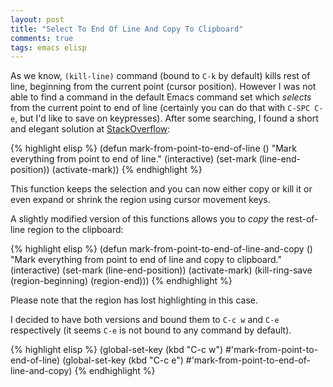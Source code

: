 ```yaml
---
layout: post
title: "Select To End Of Line And Copy To Clipboard"
comments: true
tags: emacs elisp
---
```


As we know, `(kill-line)` command (bound to `C-k` by default) kills rest of line, beginning from the current point (cursor position). However I was not able to find a command in the default Emacs command set which *selects* from the current point to end of line (certainly you can do that with `C-SPC C-e`, but I'd like to save on keypresses). After some searching, I found a short and elegant solution at [StackOverflow](https://emacs.stackexchange.com/questions/10254/select-text-to-end-of-line-without-moving-point):

{% highlight elisp %}
(defun mark-from-point-to-end-of-line ()
  "Mark everything from point to end of line."
  (interactive)
  (set-mark (line-end-position))
  (activate-mark))
{% endhighlight %}

This function keeps the selection and you can now either copy or kill it or even expand or shrink the region using cursor movement keys.

A slightly modified version of this functions allows you to *copy* the rest-of-line region to the clipboard:

{% highlight elisp %}
(defun mark-from-point-to-end-of-line-and-copy ()
  "Mark everything from point to end of line and copy to clipboard."
  (interactive)
  (set-mark (line-end-position))
  (activate-mark)
  (kill-ring-save (region-beginning) (region-end)))
{% endhighlight %}

Please note that the region has lost highlighting in this case.

I decided to have both versions and bound them to `C-c w` and `C-e` respectively (it seems `C-e` is not bound to any command by default).

{% highlight elisp %}
(global-set-key (kbd "C-c w") #'mark-from-point-to-end-of-line)
(global-set-key (kbd "C-c e") #'mark-from-point-to-end-of-line-and-copy)
{% endhighlight %}
